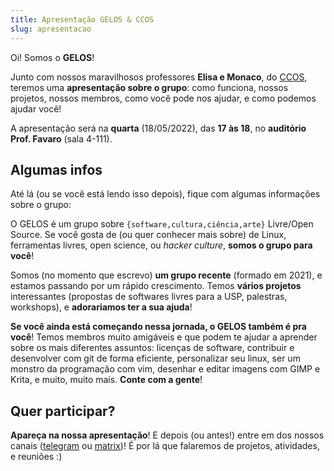 ```yaml
---
title: Apresentação GELOS & CCOS
slug: apresentacao
---
```


Oi! Somos o **GELOS**!

Junto com nossos maravilhosos professores **Elisa e Monaco**, do
[CCOS](https://ccos.icmc.usp.br), teremos uma **apresentação sobre o grupo**:
como funciona, nossos projetos, nossos membros, como você pode nos ajudar, e
como podemos ajudar você!

A apresentação será na **quarta** (18/05/2022), das **17 às 18**, no **auditório
Prof. Favaro** (sala 4-111).

## Algumas infos
Até lá (ou se você está lendo isso depois), fique com algumas informações sobre o grupo:

O GELOS é um grupo sobre `{software,cultura,ciência,arte}` Livre/Open Source.
Se você gosta de (ou quer conhecer mais sobre) de Linux, ferramentas livres,
open science, ou *hacker culture*, **somos o grupo para você**!

Somos (no momento que escrevo) **um grupo recente** (formado em 2021), e
estamos passando por um rápido crescimento. Temos **vários projetos**
interessantes (propostas de softwares livres para a USP, palestras, workshops),
e **adorariamos ter a sua ajuda**!

**Se você ainda está começando nessa jornada, o GELOS também é pra você**!
Temos membros muito amigáveis e que podem te ajudar a aprender sobre os mais
diferentes assuntos: licenças de software, contribuir e desenvolver com git de
forma eficiente, personalizar seu linux, ser um monstro da programação com vim,
desenhar e editar imagens com GIMP e Krita, e muito, muito mais. **Conte com a
gente**!

## Quer participar?

**Apareça na nossa apresentação**! E depois (ou antes!) entre em dos nossos
canais ([telegram](https://telegram.gelos.club) ou
[matrix](https://matrix.gelos.club))! É por lá que falaremos de projetos,
atividades, e reuniões :)

